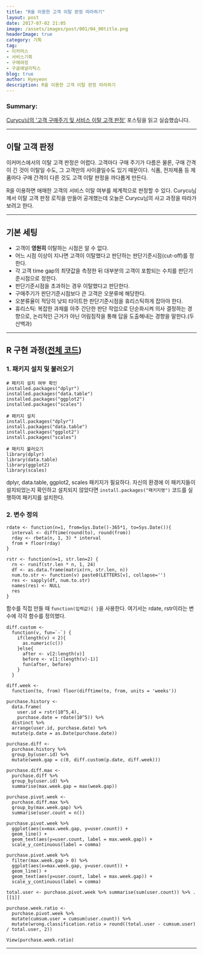 ```yaml
---
title: "R을 이용한 고객 이탈 판정 따라하기"
layout: post
date: 2017-07-02 21:05
image: /assets/images/post/001/04_00title.png
headerImage: true
category: 기획
tag:
- 이커머스
- 서비스기획
- 구매여정
- 구글애널리틱스
blog: true
author: Hyeyeon
description: R을 이용한 고객 이탈 판정 따라하기
---
```


### Summary:

[Curycu님의 '고객 구매주기 및 서비스 이탈 고객 판정'](http://m.blog.naver.com/hancury/221015155621) 포스팅을 읽고 실습했습니다.

---

## 이탈 고객 판정

이커머스에서의 이탈 고객 판정은 어렵다. 고객마다 구매 주기가 다름은 물론, 구매 간격이 긴 것이 이탈일 수도, 그 고객만의 사이클일수도 있기 때문이다. 식품, 전자제품 등 제품마다 구매 간격이 다른 것도 고객 이탈 판정을 까다롭게 만든다.

R을 이용하면 애매한 고객의 서비스 이탈 여부를 체계적으로 판정할 수 있다. Curycu님께서 이탈 고객 판정 로직을 만들어 공개했는데 오늘은 Curycu님의 사고 과정을 따라가보려고 한다.

---

## 기본 세팅

* 고객이 **영원히** 이탈하는 시점은 알 수 없다.
* 어느 시점 이상이 지나면 고객이 이탈했다고 판단하는 판단기준시점(cut-off)를 정한다.
* 각 고객 time gap의 최댓값을 측정한 뒤 대부분의 고객이 포함되는 수치를 판단기준시점으로 정한다.
* 판단기준시점을 초과하는 경우 이탈했다고 판단한다.
* 구매주기가 판단기준시점보다 큰 고객은 오분류에 해당한다.
* 오분류율이 적당히 낮되 타이트한 판단기준시점을 휴리스틱하게 잡아야 한다.
* 휴리스틱: 복잡한 과제를 아주 간단한 판단 작업으로 단순화시켜 의사 결정하는 경향으로, 논리적인 근거가 아닌 어림짐작을 통해 답을 도출해내는 경향을 말한다.(두산백과)

---

## R 구현 과정([전체 코드](https://gist.github.com/Curycu/d9d4403a9ec5add4d4e2ac900ef015c1))

### 1. 패키지 설치 및 불러오기

```
# 패키지 설치 여부 확인
installed.packages("dplyr")
installed.packages("data.table")
installed.packages("ggplot2")
installed.packages("scales")

# 패키지 설치
install.packages("dplyr")
install.packages("data.table")
install.packages("ggplot2")
install.packages("scales")

# 패키지 불러오기
library(dplyr)
library(data.table)
library(ggplot2)
library(scales)
```

dplyr, data.table, ggplot2, scales 패키지가 필요하다. 자신의 환경에 이 패키지들이 설치되었는지 확인하고 설치되지 않았다면 `install.packages("패키지명")` 코드를 실행하여 패키지를 설치한다.

### 2. 변수 정의

```
rdate <- function(n=1, from=Sys.Date()-365*1, to=Sys.Date()){
  interval <- difftime(round(to), round(from))
  rday <- rbeta(n, 1, 3) * interval
  from + floor(rday)
}

rstr <- function(n=1, str.len=2) {
  rn <- runif(str.len * n, 1, 24)
  df <- as.data.frame(matrix(rn, str.len, n))
  num.to.str <- function(v) paste0(LETTERS[v], collapse='')
  res <- sapply(df, num.to.str)
  names(res) <- NULL
  res
}
```

함수를 직접 만들 때 `function(입력값){ }`을 사용한다. 여기서는 rdate, rstr이라는 변수에 각각 함수를 정의했다. 


```
diff.custom <-
  function(v, fun=`-`) {
    if(length(v) < 2){
      as.numeric(c())
    }else{
      after <- v[2:length(v)]
      before <- v[1:(length(v)-1)]
      fun(after, before)
    }
  }

diff.week <-
  function(to, from) floor(difftime(to, from, units = 'weeks'))
```

```
purchase.history <-
  data.frame(
    user.id = rstr(10^5,4),
    purchase.date = rdate(10^5)) %>%
  distinct %>%
  arrange(user.id, purchase.date) %>%
  mutate(p.date = as.Date(purchase.date))
```


```
purchase.diff <-
  purchase.history %>%
  group_by(user.id) %>%
  mutate(week.gap = c(0, diff.custom(p.date, diff.week)))

purchase.diff.max <-
  purchase.diff %>%
  group_by(user.id) %>%
  summarise(max.week.gap = max(week.gap))
```

```
purchase.pivot.week <-
  purchase.diff.max %>%
  group_by(max.week.gap) %>%
  summarise(user.count = n())
```

```
purchase.pivot.week %>%
  ggplot(aes(x=max.week.gap, y=user.count)) +
  geom_line() +
  geom_text(aes(y=user.count, label = max.week.gap)) +
  scale_y_continuous(label = comma)

purchase.pivot.week %>%
  filter(max.week.gap > 0) %>%
  ggplot(aes(x=max.week.gap, y=user.count)) +
  geom_line() +
  geom_text(aes(y=user.count, label = max.week.gap)) +
  scale_y_continuous(label = comma)
```

```
total.user <- purchase.pivot.week %>% summarise(sum(user.count)) %>% .[[1]]

purchase.week.ratio <-
  purchase.pivot.week %>%
  mutate(cumsum.user = cumsum(user.count)) %>%
  mutate(wrong.classification.ratio = round((total.user - cumsum.user) / total.user, 2))
```

```
View(purchase.week.ratio)
```


---
